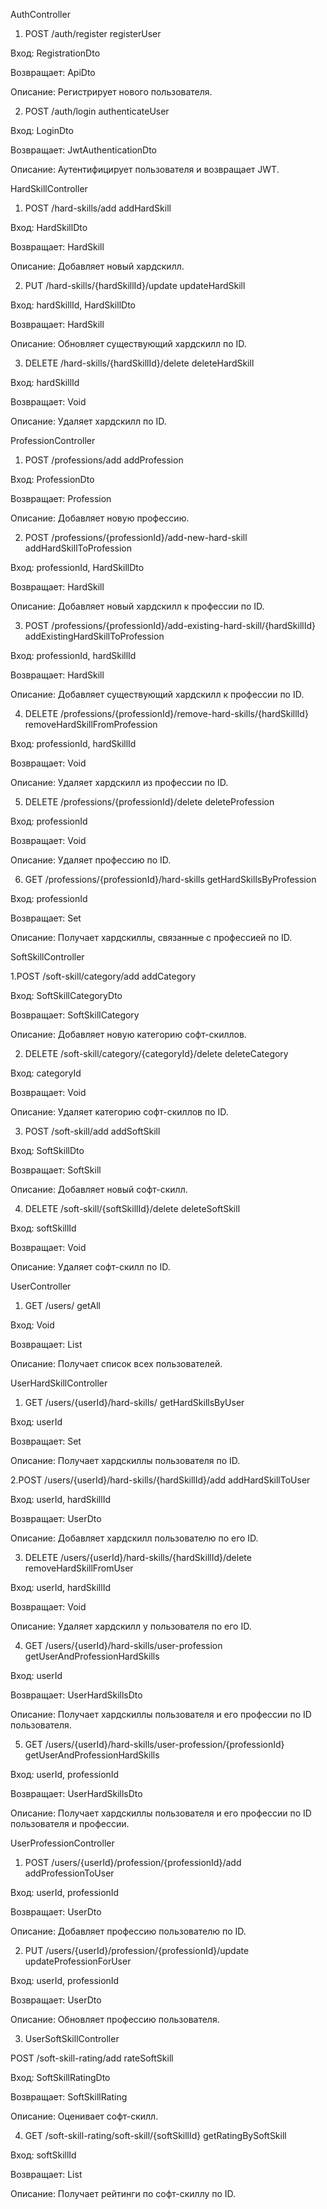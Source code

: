 AuthController

1. POST /auth/register registerUser

Вход: RegistrationDto

Возвращает: ApiDto

Описание: Регистрирует нового пользователя.

2. POST /auth/login authenticateUser

Вход: LoginDto

Возвращает: JwtAuthenticationDto

Описание: Аутентифицирует пользователя и возвращает JWT.

HardSkillController

1. POST /hard-skills/add addHardSkill

Вход: HardSkillDto

Возвращает: HardSkill

Описание: Добавляет новый хардскилл.

2. PUT /hard-skills/{hardSkillId}/update updateHardSkill

Вход: hardSkillId, HardSkillDto

Возвращает: HardSkill

Описание: Обновляет существующий хардскилл по ID.

3. DELETE /hard-skills/{hardSkillId}/delete deleteHardSkill

Вход: hardSkillId

Возвращает: Void

Описание: Удаляет хардскилл по ID.

ProfessionController

1. POST /professions/add addProfession

Вход: ProfessionDto

Возвращает: Profession

Описание: Добавляет новую профессию.

2. POST /professions/{professionId}/add-new-hard-skill addHardSkillToProfession

Вход: professionId, HardSkillDto

Возвращает: HardSkill

Описание: Добавляет новый хардскилл к профессии по ID.

3. POST /professions/{professionId}/add-existing-hard-skill/{hardSkillId} addExistingHardSkillToProfession

Вход: professionId, hardSkillId

Возвращает: HardSkill

Описание: Добавляет существующий хардскилл к профессии по ID.

4. DELETE /professions/{professionId}/remove-hard-skills/{hardSkillId} removeHardSkillFromProfession

Вход: professionId, hardSkillId

Возвращает: Void

Описание: Удаляет хардскилл из профессии по ID.

5. DELETE /professions/{professionId}/delete deleteProfession

Вход: professionId

Возвращает: Void

Описание: Удаляет профессию по ID.

6. GET /professions/{professionId}/hard-skills getHardSkillsByProfession

Вход: professionId

Возвращает: Set<HardSkill>

Описание: Получает хардскиллы, связанные с профессией по ID.

SoftSkillController

1.POST /soft-skill/category/add addCategory

Вход: SoftSkillCategoryDto

Возвращает: SoftSkillCategory

Описание: Добавляет новую категорию софт-скиллов.

2. DELETE /soft-skill/category/{categoryId}/delete deleteCategory

Вход: categoryId

Возвращает: Void

Описание: Удаляет категорию софт-скиллов по ID.

3. POST /soft-skill/add addSoftSkill

Вход: SoftSkillDto

Возвращает: SoftSkill

Описание: Добавляет новый софт-скилл.

4. DELETE /soft-skill/{softSkillId}/delete deleteSoftSkill

Вход: softSkillId

Возвращает: Void

Описание: Удаляет софт-скилл по ID.

UserController

1. GET /users/ getAll

Вход: Void

Возвращает: List<UserDto>

Описание: Получает список всех пользователей.

UserHardSkillController

1. GET /users/{userId}/hard-skills/ getHardSkillsByUser

Вход: userId

Возвращает: Set<HardSkill>

Описание: Получает хардскиллы пользователя по ID.

2.POST /users/{userId}/hard-skills/{hardSkillId}/add addHardSkillToUser

Вход: userId, hardSkillId

Возвращает: UserDto

Описание: Добавляет хардскилл пользователю по его ID.

3. DELETE /users/{userId}/hard-skills/{hardSkillId}/delete removeHardSkillFromUser

Вход: userId, hardSkillId

Возвращает: Void

Описание: Удаляет хардскилл у пользователя по его ID.

4. GET /users/{userId}/hard-skills/user-profession getUserAndProfessionHardSkills

Вход: userId

Возвращает: UserHardSkillsDto

Описание: Получает хардскиллы пользователя и его профессии по ID пользователя.

5. GET /users/{userId}/hard-skills/user-profession/{professionId} getUserAndProfessionHardSkills

Вход: userId, professionId

Возвращает: UserHardSkillsDto

Описание: Получает хардскиллы пользователя и его профессии по ID пользователя и профессии.

UserProfessionController

1. POST /users/{userId}/profession/{professionId}/add addProfessionToUser

Вход: userId, professionId

Возвращает: UserDto

Описание: Добавляет профессию пользователю по ID.

2. PUT /users/{userId}/profession/{professionId}/update updateProfessionForUser

Вход: userId, professionId

Возвращает: UserDto

Описание: Обновляет профессию пользователя.

3. UserSoftSkillController

POST /soft-skill-rating/add rateSoftSkill

Вход: SoftSkillRatingDto

Возвращает: SoftSkillRating

Описание: Оценивает софт-скилл.

4. GET /soft-skill-rating/soft-skill/{softSkillId} getRatingBySoftSkill

Вход: softSkillId

Возвращает: List<SoftSkillRating>

Описание: Получает рейтинги по софт-скиллу по ID.
